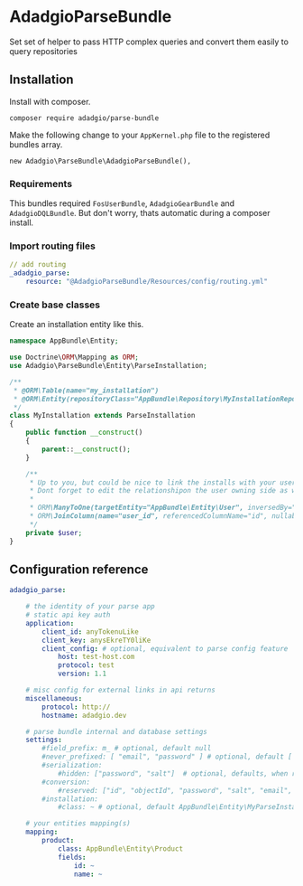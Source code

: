 AdadgioParseBundle
====

Set set of helper to pass HTTP complex queries and convert them easily to query repositories

## Installation

Install with composer.

`composer require adadgio/parse-bundle`

Make the following change to your `AppKernel.php` file to the registered bundles array.

```
new Adadgio\ParseBundle\AdadgioParseBundle(),
```

### Requirements

This bundles required `FosUserBundle`, `AdadgioGearBundle` and `AdadgioDQLBundle`. But don't worry, thats automatic during a composer install.

### Import routing files

```yml
// add routing
_adadgio_parse:
    resource: "@AdadgioParseBundle/Resources/config/routing.yml"
```

### Create base classes

Create an installation entity like this.

```php
namespace AppBundle\Entity;

use Doctrine\ORM\Mapping as ORM;
use Adadgio\ParseBundle\Entity\ParseInstallation;

/**
 * @ORM\Table(name="my_installation")
 * @ORM\Entity(repositoryClass="AppBundle\Repository\MyInstallationRepository")
 */
class MyInstallation extends ParseInstallation
{
    public function __construct()
    {
        parent::__construct();
    }

    /**
     * Up to you, but could be nice to link the installs with your users.
     * Dont forget to edit the relationshipon the user owning side as well.
     *
     * ORM\ManyToOne(targetEntity="AppBundle\Entity\User", inversedBy="installations")
     * ORM\JoinColumn(name="user_id", referencedColumnName="id", nullable=true)
     */
    private $user;
}
```

## Configuration reference

```yml
adadgio_parse:

    # the identity of your parse app
    # static api key auth
    application:
        client_id: anyTokenuLike
        client_key: anysEkreTY0liKe
        client_config: # optional, equivalent to parse config feature
            host: test-host.com
            protocol: test
            version: 1.1

    # misc config for external links in api returns
    miscellaneous:
        protocol: http://
        hostname: adadgio.dev

    # parse bundle internal and database settings
    settings:
        #field_prefix: m_ # optional, default null
        #never_prefixed: [ "email", "password" ] # optional, default [ "email", "password" ]
        #serialization:
            #hidden: ["password", "salt"]  # optional, defaults, when results are send from parse
        #conversion:
            #reserved: ["id", "objectId", "password", "salt", "email", "username", "confirmation_token"]  # optional, default, when results are received from parse
        #installation:
            #class: ~ # optional, default AppBundle\Entity\MyParseInstallation (if you wish to extend the install class)

    # your entities mapping(s)
    mapping:
        product:
            class: AppBundle\Entity\Product
            fields:
                id: ~ 
                name: ~ 
```
